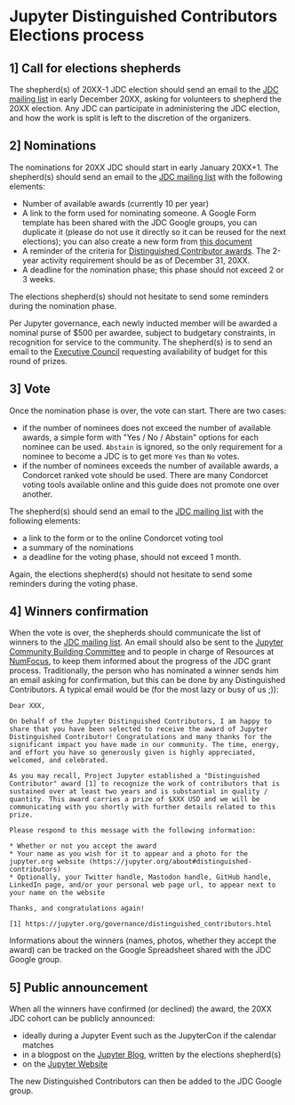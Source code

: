 # Jupyter Distinguished Contributors Elections process

## 1] Call for elections shepherds

The shepherd(s) of 20XX-1 JDC election should send an email to the [JDC mailing list](jupyter-distinguished-contributors@googlegroups.com) in early December 20XX, asking for volunteers to shepherd the 20XX election. Any JDC can participate in administering the JDC election, and how the work is split is left to the discretion of the organizers.

## 2] Nominations

The nominations for 20XX JDC should start in early January 20XX+1. The shepherd(s) should send an email to the [JDC mailing list](jupyter-distinguished-contributors@googlegroups.com) with the following elements:

- Number of available awards (currently 10 per year)
- A link to the form used for nominating someone. A Google Form template has been shared with the JDC Google groups, you can duplicate it (please do not use it directly so it can be reused for the next elections); you can also create a new form from [this document](https://github.com/jupyter/distinguished-contributors/blob/main/nomination-forms/2020.md)
- A reminder of the criteria for [Distinguished Contributor awards](https://jupyter.org/governance/distinguished_contributors.html#criteria-for-nominating-new-distinguished-contributors). The 2-year activity requirement should be as of December 31, 20XX.
- A deadline for the nomination phase; this phase should not exceed 2 or 3 weeks.

The elections shepherd(s) should not hesitate to send some reminders during the nomination phase.

Per Jupyter governance, each newly inducted member will be awarded a nominal purse of $500 per awardee, subject to budgetary constraints, in recognition for service to the community. The shepherd(s) is to send an email to the [Executive Council](jupyter-executive-council@googlegroups.com) requesting availability of budget for this round of prizes.

## 3] Vote

Once the nomination phase is over, the vote can start. There are two cases:

- if the number of nominees does not exceed the number of available awards, a simple form with "Yes / No / Abstain" options for each nominee can be used. `Abstain` is ignored, so the only requirement for a nominee to become a JDC is to get more `Yes` than `No` votes.
- if the number of nominees exceeds the number of available awards, a Condorcet ranked vote should be used. There are many Condorcet voting tools available online and this guide does not promote one over another.

The shepherd(s) should send an email to the [JDC mailing list](jupyter-distinguished-contributors@googlegroups.com) with the following elements:
- a link to the form or to the online Condorcet voting tool
- a summary of the nominations
- a deadline for the voting phase, should not exceed 1 month.

Again, the elections shepherd(s) should not hesitate to send some reminders during the voting phase.

## 4] Winners confirmation

When the vote is over, the shepherds should communicate the list of winners to the [JDC mailing list](jupyter-distinguished-contributors@googlegroups.com). An email should also be sent to the [Jupyter Community Building Committee](jupyter-community-building-committee@googlegroups.com) and to people in charge of Resources at [NumFocus](https://numfocus.org/community/people), to keep them informed about the progress of the JDC grant process.
Traditionally, the person who has nominated a winner sends him an email asking for confirmation, but this can be done by any Distinguished Contributors. A typical email would be (for the most lazy or busy of us ;)):

```
Dear XXX,

On behalf of the Jupyter Distinguished Contributors, I am happy to share that you have been selected to receive the award of Jupyter Distinguished Contributor! Congratulations and many thanks for the significant impact you have made in our community. The time, energy, and effort you have so generously given is highly appreciated, welcomed, and celebrated.
 
As you may recall, Project Jupyter established a "Distinguished Contributor" award [1] to recognize the work of contributors that is sustained over at least two years and is substantial in quality / quantity. This award carries a prize of $XXX USD and we will be communicating with you shortly with further details related to this prize.

Please respond to this message with the following information:

* Whether or not you accept the award
* Your name as you wish for it to appear and a photo for the jupyter.org website (https://jupyter.org/about#distinguished-contributors)
* Optionally, your Twitter handle, Mastodon handle, GitHub handle, LinkedIn page, and/or your personal web page url, to appear next to your name on the website

Thanks, and congratulations again!

[1] https://jupyter.org/governance/distinguished_contributors.html
```

Informations about the winners (names, photos, whether they accept the award) can be tracked on the Google Spreadsheet shared with the JDC Google group.

## 5] Public announcement

When all the winners have confirmed (or declined) the award, the 20XX JDC cohort can be publicly announced:
- ideally during a Jupyter Event such as the JupyterCon if the calendar matches
- in a blogpost on the [Jupyter Blog](https://blog.jupyter.org), written by the elections shepherd(s)
- on the [Jupyter Website](https://jupyter.org/about#distinguished-contributors)

The new Distinguished Contributors can then be added to the JDC Google group.
